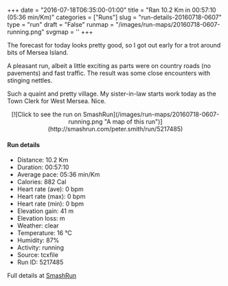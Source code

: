 +++
date = "2016-07-18T06:35:00-01:00"
title = "Ran 10.2 Km in 00:57:10 (05:36 min/Km)"
categories = ["Runs"]
slug = "run-details-20160718-0607"
type = "run"
draft = "False"
runmap = "/images/run-maps/20160718-0607-running.png"
svgmap = '<polyline points="71 79, 73 78, 73 76, 74 75, 100 70, 98 63, 97 60, 96 52, 93 52, 88 52, 80 50, 62 47, 56 45, 50 41, 47 37, 45 36, 38 33, 12 8, 0 0, 9 6, 38 34, 37 43, 35 46, 34 49, 37 57, 37 59, 35 61, 35 63, 39 70, 25 73, 21 75, 13 74, 12 80, 5 95, 3 100, 6 98, 29 99, 30 94, 33 90, 33 84, 34 83, 61 80, 72 76">'
+++

The forecast for today looks pretty good, so I got out early for a trot around bits of Mersea Island. 

A pleasant run, albeit a little exciting as parts were on country roads (no pavements) and fast traffic. The result was some close encounters with stinging nettles. 

Such a quaint and pretty village. My sister-in-law starts work today as the Town Clerk for West Mersea. Nice. 

<!--more-->

<center>
[![Click to see the run on SmashRun](/images/run-maps/20160718-0607-running.png "A map of this run")](http://smashrun.com/peter.smith/run/5217485)
</center>

#### Run details

* Distance: 10.2 Km
* Duration: 00:57:10
* Average pace: 05:36 min/Km
* Calories: 882 Cal
* Heart rate (ave): 0 bpm
* Heart rate (max): 0 bpm
* Heart rate (min): 0 bpm
* Elevation gain: 41 m
* Elevation loss:  m
* Weather: clear
* Temperature: 16 &deg;C
* Humidity: 87%
* Activity: running
* Source: tcxfile
* Run ID: 5217485

Full details at [SmashRun](http://smashrun.com/peter.smith/run/5217485)
